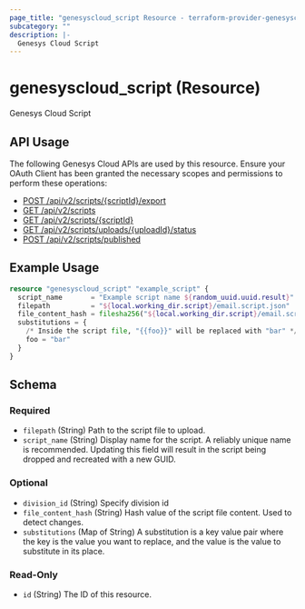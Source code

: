 ```yaml
---
page_title: "genesyscloud_script Resource - terraform-provider-genesyscloud"
subcategory: ""
description: |-
  Genesys Cloud Script
---
```

# genesyscloud_script (Resource)

Genesys Cloud Script

## API Usage
The following Genesys Cloud APIs are used by this resource. Ensure your OAuth Client has been granted the necessary scopes and permissions to perform these operations:

* [POST /api/v2/scripts/{scriptId}/export](https://developer.genesys.cloud/devapps/api-explorer#post-api-v2-scripts--scriptId--export)
* [GET /api/v2/scripts](https://developer.genesys.cloud/devapps/api-explorer#get-api-v2-scripts)
* [GET /api/v2/scripts/{scriptId}](https://developer.genesys.cloud/devapps/api-explorer#get-api-v2-scripts--scriptId-)
* [GET /api/v2/scripts/uploads/{uploadId}/status](https://developer.genesys.cloud/devapps/api-explorer#get-api-v2-scripts-uploads--uploadId--status)
* [POST /api/v2/scripts/published](https://developer.genesys.cloud/devapps/api-explorer#post-api-v2-scripts-published)

## Example Usage

```terraform
resource "genesyscloud_script" "example_script" {
  script_name       = "Example script name ${random_uuid.uuid.result}"
  filepath          = "${local.working_dir.script}/email.script.json"
  file_content_hash = filesha256("${local.working_dir.script}/email.script.json")
  substitutions = {
    /* Inside the script file, "{{foo}}" will be replaced with "bar" */
    foo = "bar"
  }
}
```

<!-- schema generated by tfplugindocs -->
## Schema

### Required

- `filepath` (String) Path to the script file to upload.
- `script_name` (String) Display name for the script. A reliably unique name is recommended. Updating this field will result in the script being dropped and recreated with a new GUID.

### Optional

- `division_id` (String) Specify division id
- `file_content_hash` (String) Hash value of the script file content. Used to detect changes.
- `substitutions` (Map of String) A substitution is a key value pair where the key is the value you want to replace, and the value is the value to substitute in its place.

### Read-Only

- `id` (String) The ID of this resource.

